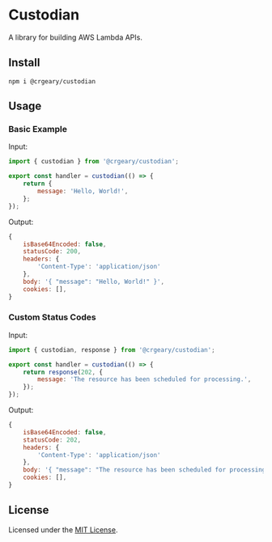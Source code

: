 # Custodian

A library for building AWS Lambda APIs.

## Install

```
npm i @crgeary/custodian
```

## Usage

### Basic Example

Input:

```js
import { custodian } from '@crgeary/custodian';

export const handler = custodian(() => {
    return {
        message: 'Hello, World!',
    };
});
```

Output:

```js
{
    isBase64Encoded: false,
    statusCode: 200,
    headers: {
        'Content-Type': 'application/json'
    },
    body: '{ "message": "Hello, World!" }',
    cookies: [],
}
```

### Custom Status Codes

Input:

```js
import { custodian, response } from '@crgeary/custodian';

export const handler = custodian(() => {
    return response(202, {
        message: 'The resource has been scheduled for processing.',
    });
});
```

Output:

```js
{
    isBase64Encoded: false,
    statusCode: 202,
    headers: {
        'Content-Type': 'application/json'
    },
    body: '{ "message": "The resource has been scheduled for processing." }',
    cookies: [],
}
```

## License

Licensed under the [MIT License](./LICENSE).
